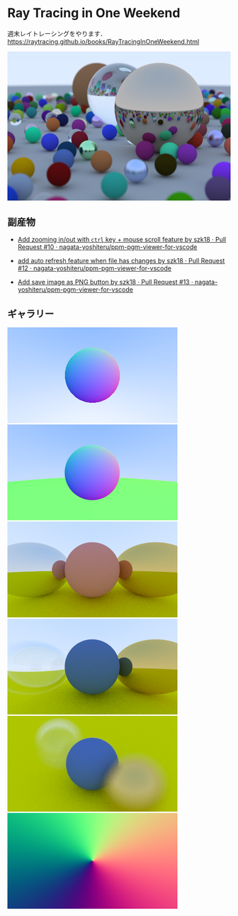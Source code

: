 # Ray Tracing in One Weekend
週末レイトレーシングをやります．
https://raytracing.github.io/books/RayTracingInOneWeekend.html

![](/images/finish.png)

## 副産物

- [Add zooming in/out with `ctrl` key + mouse scroll  feature by szk18 · Pull Request #10 · nagata-yoshiteru/ppm-pgm-viewer-for-vscode](https://github.com/nagata-yoshiteru/ppm-pgm-viewer-for-vscode/pull/10)

- [add auto refresh feature when file has changes by szk18 · Pull Request #12 · nagata-yoshiteru/ppm-pgm-viewer-for-vscode](https://github.com/nagata-yoshiteru/ppm-pgm-viewer-for-vscode/pull/12)
- [Add save image as PNG button by szk18 · Pull Request #13 · nagata-yoshiteru/ppm-pgm-viewer-for-vscode](https://github.com/nagata-yoshiteru/ppm-pgm-viewer-for-vscode/pull/13)

## ギャラリー

![](/images/19.png)
![](/images/antialiasing.png)
![](/images/shiny_metal.png)
![](/images/hollow_glass_sphere.png)
![](/images/spheres_with_depth_of_field.png)
![](/images/18.png)
